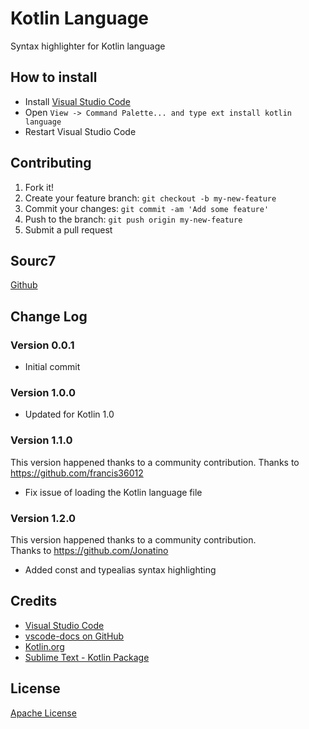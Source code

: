 # Kotlin Language

Syntax highlighter for Kotlin language

## How to install
* Install [Visual Studio Code](https://code.visualstudio.com/)
* Open `View -> Command Palette... and type ext install kotlin language`
* Restart Visual Studio Code

## Contributing

1. Fork it!
2. Create your feature branch: `git checkout -b my-new-feature`
3. Commit your changes: `git commit -am 'Add some feature'`
4. Push to the branch: `git push origin my-new-feature`
5. Submit a pull request

## Sourc7

[Github](https://github.com/mathiasfrohlich/vscode-kotlin)
        
## Change Log

### Version 0.0.1
* Initial commit

### Version 1.0.0
* Updated for Kotlin 1.0

### Version 1.1.0
This version happened thanks to a community contribution.
Thanks to https://github.com/francis36012
* Fix issue of loading the Kotlin language file

### Version 1.2.0
This version happened thanks to a community contribution.  
Thanks to https://github.com/Jonatino
* Added const and typealias syntax highlighting

## Credits

* [Visual Studio Code](https://code.visualstudio.com/)
* [vscode-docs on GitHub](https://github.com/Microsoft/vscode-docs)
* [Kotlin.org](https://kotlinlang.org/)
* [Sublime Text - Kotlin Package](https://github.com/vkostyukov/kotlin-sublime-package)
        
## License

[Apache License](https://raw.githubusercontent.com/mathiasfrohlich/vscode-kotlin/master/LICENSE)